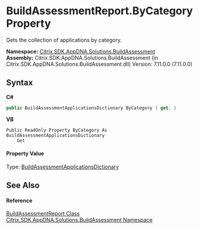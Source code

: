 # BuildAssessmentReport.ByCategory Property 
 

Gets the collection of applications by category.

**Namespace:**&nbsp;[Citrix.SDK.AppDNA.Solutions.BuildAssessment](853bdb50-ea5c-dc0d-0be0-7254b6c38034.md)<br />**Assembly:**&nbsp;Citrix.SDK.AppDNA.Solutions.BuildAssessment (in Citrix.SDK.AppDNA.Solutions.BuildAssessment.dll) Version: 7.11.0.0 (7.11.0.0)

## Syntax

**C#**
```csharp
public BuildAssessmentApplicationsDictionary ByCategory { get; }
```

**VB**
```vbnet
Public ReadOnly Property ByCategory As BuildAssessmentApplicationsDictionary
	Get
```


#### Property Value
Type: <a href="a75d152c-4163-8fbf-d7e7-be949c2f6840">BuildAssessmentApplicationsDictionary</a>

## See Also


#### Reference
<a href="41b27730-487c-6d8b-fd68-645dab6325d8">BuildAssessmentReport Class</a><br /><a href="853bdb50-ea5c-dc0d-0be0-7254b6c38034">Citrix.SDK.AppDNA.Solutions.BuildAssessment Namespace</a><br />